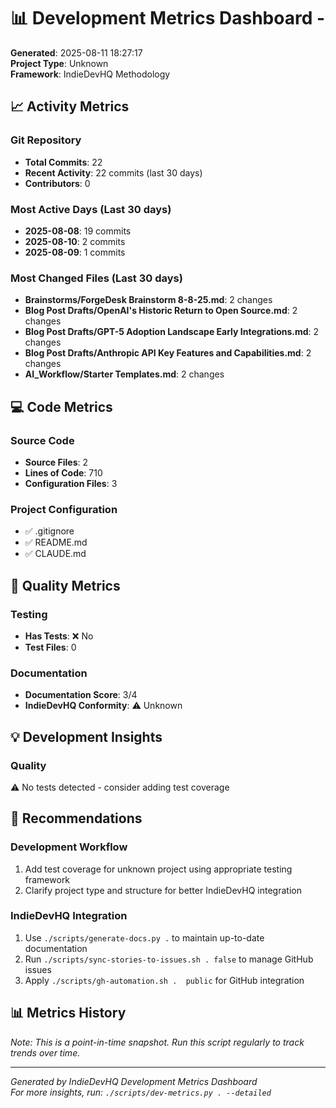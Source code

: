 
# 📊 Development Metrics Dashboard - 

**Generated**: 2025-08-11 18:27:17  
**Project Type**: Unknown  
**Framework**: IndieDevHQ Methodology

## 📈 Activity Metrics

### Git Repository
- **Total Commits**: 22
- **Recent Activity**: 22 commits (last 30 days)
- **Contributors**: 0

### Most Active Days (Last 30 days)
- **2025-08-08**: 19 commits
- **2025-08-10**: 2 commits
- **2025-08-09**: 1 commits

### Most Changed Files (Last 30 days)
- **Brainstorms/ForgeDesk Brainstorm 8-8-25.md**: 2 changes
- **Blog Post Drafts/OpenAI's Historic Return to Open Source.md**: 2 changes
- **Blog Post Drafts/GPT-5 Adoption Landscape Early Integrations.md**: 2 changes
- **Blog Post Drafts/Anthropic API Key Features and Capabilities.md**: 2 changes
- **AI_Workflow/Starter Templates.md**: 2 changes

## 💻 Code Metrics

### Source Code
- **Source Files**: 2
- **Lines of Code**: 710
- **Configuration Files**: 3

### Project Configuration
- ✅ .gitignore
- ✅ README.md
- ✅ CLAUDE.md

## 🎯 Quality Metrics

### Testing
- **Has Tests**: ❌ No
- **Test Files**: 0

### Documentation
- **Documentation Score**: 3/4
- **IndieDevHQ Conformity**: ⚠️ Unknown

## 💡 Development Insights

### Quality
⚠️ No tests detected - consider adding test coverage


## 🚀 Recommendations

### Development Workflow
1. Add test coverage for unknown project using appropriate testing framework
2. Clarify project type and structure for better IndieDevHQ integration

### IndieDevHQ Integration
1. Use `./scripts/generate-docs.py .` to maintain up-to-date documentation
2. Run `./scripts/sync-stories-to-issues.sh . false` to manage GitHub issues
3. Apply `./scripts/gh-automation.sh .  public` for GitHub integration

## 📊 Metrics History

*Note: This is a point-in-time snapshot. Run this script regularly to track trends over time.*

---

*Generated by IndieDevHQ Development Metrics Dashboard*  
*For more insights, run: `./scripts/dev-metrics.py . --detailed`*
